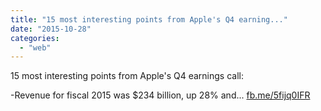 ```yaml
---
title: "15 most interesting points from Apple's Q4 earning..."
date: "2015-10-28"
categories: 
  - "web"
---
```


15 most interesting points from Apple's Q4 earnings call:

\-Revenue for fiscal 2015 was $234 billion, up 28% and... [fb.me/5fijq0IFR](http://fb.me/5fijq0IFR)
